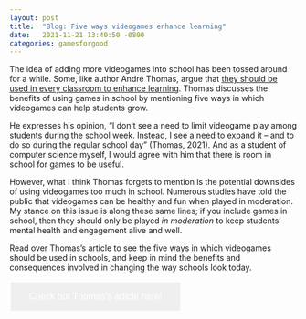 ```yaml
---
layout: post
title:  "Blog: Five ways videogames enhance learning"
date:   2021-11-21 13:40:50 -0800
categories: gamesforgood
---
```

The idea of adding more videogames into school has been tossed around for a while. Some, like author André Thomas, argue that <a href = "https://theconversation.com/5-reasons-video-games-should-be-more-widely-used-in-school-164264" target = "_blank"><u>they should be used in every classroom to enhance learning</u></a>. Thomas discusses the benefits of using games in school by mentioning five ways in which videogames can help students grow.

He expresses his opinion, “I don’t see a need to limit videogame play among students during the school week. Instead, I see a need to expand it – and to do so during the regular school day” (Thomas, 2021). And as a student of computer science myself, I would agree with him that there is room in school for games to be useful.

However, what I think Thomas forgets to mention is the potential downsides of using videogames too much in school. Numerous studies have told the public that videogames can be healthy and fun when played in moderation. My stance on this issue is along these same lines; if you include games in school, then they should only be played <i>in moderation</i> to keep students’ mental health and engagement alive and well.

Read over Thomas’s article to see the five ways in which videogames should be used in schools, and keep in mind the benefits and consequences involved in changing the way schools look today.

<html>
<head>
<style>
.button {
  border: none;
  color: white;
  padding: 16px 32px;
  text-align: center;
  text-decoration: none;
  display: inline-block;
  font-size: 16px;
  margin: 4px 2px;
  transition-duration: 0.4s;
  cursor: pointer;
}

.button2 {
  background-color: white; 
  color: black; 
  border: 2px solid #008CBA;
}

.button2:hover {
  background-color: #008CBA;
  color: white;
}

</style>
</head>
<body>


<a href = "https://theconversation.com/5-reasons-video-games-should-be-more-widely-used-in-school-164264" target = "_blank">
<button class="button button2">Check out Thomas's article here!</button>
</a>

</body>
</html>